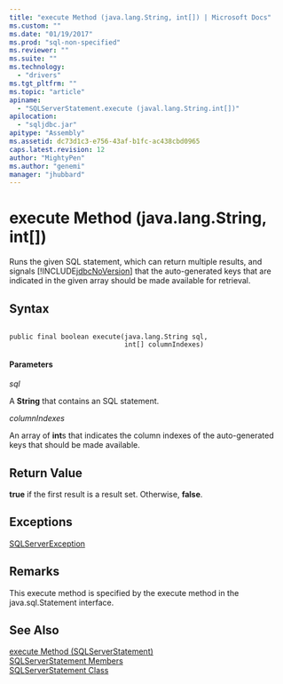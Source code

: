 ```yaml
---
title: "execute Method (java.lang.String, int[]) | Microsoft Docs"
ms.custom: ""
ms.date: "01/19/2017"
ms.prod: "sql-non-specified"
ms.reviewer: ""
ms.suite: ""
ms.technology: 
  - "drivers"
ms.tgt_pltfrm: ""
ms.topic: "article"
apiname: 
  - "SQLServerStatement.execute (javal.lang.String.int[])"
apilocation: 
  - "sqljdbc.jar"
apitype: "Assembly"
ms.assetid: dc73d1c3-e756-43af-b1fc-ac438cbd0965
caps.latest.revision: 12
author: "MightyPen"
ms.author: "genemi"
manager: "jhubbard"
---
```

# execute Method (java.lang.String, int[])

  Runs the given SQL statement, which can return multiple results, and signals [!INCLUDE[jdbcNoVersion](../../../includes/jdbcnoversion-md.md)] that the auto-generated keys that are indicated in the given array should be made available for retrieval.  
  
## Syntax  
  
```  
  
public final boolean execute(java.lang.String sql,  
                             int[] columnIndexes)  
```  
  
#### Parameters  
 *sql*  
  
 A **String** that contains an SQL statement.  
  
 *columnIndexes*  
  
 An array of **int**s that indicates the column indexes of the auto-generated keys that should be made available.  
  
## Return Value  
 **true** if the first result is a result set. Otherwise, **false**.  
  
## Exceptions  
 [SQLServerException](../Topic/SQLServerException%20Class.md)  
  
## Remarks  
 This execute method is specified by the execute method in the java.sql.Statement interface.  
  
## See Also  
 [execute Method &#40;SQLServerStatement&#41;](../Topic/execute%20Method%20(SQLServerStatement).md)   
 [SQLServerStatement Members](../Topic/SQLServerStatement%20Members.md)   
 [SQLServerStatement Class](../Topic/SQLServerStatement%20Class.md)  
  
  
